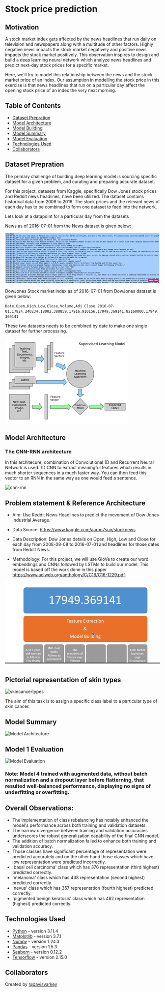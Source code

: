 # Stock price prediction

## Motivation

A stock market index gets affected by the news headlines that run daily on television and newspapers along with a multitude of other factors. Highly negative news impacts the stock market negatively and positive news impacts the stock market positively. This observation inspires to design and build a deep learning neural network which analyze news headlines and predict next-day stock prices for a specific market.
 
Here, we'll try to model this relationship between the news and the stock market price of an index. Our assumption in modelling the stock price in this exercise is that news headlines that run on a particular day affect the opening stock price of an index the very next morning.

## Table of Contents

- [Dataset Prepration](#general-information)
- [Model Architecture](#model-architecture)
- [Model Building](#model-architecture)
- [Model Summary](#model-summary)
- [Model Evaluation](#model-evaluation)
- [Technologies Used](#technologies-used)
- [Collaborators](#collaborators)

<!-- You can include any other section that is pertinent to your problem -->

## Dataset Prepration

The primary challenge of building deep learning model is sourcing specific dataset for a given problem, and curating and preparing accurate dataset.

For this project, datasets from Kaggle, specifically Dow Jones stock prices and Reddit news headlines, have been utilized. The dataset contains historical data from 2008 to 2016.  The stock prices and the relevant news of each day has to be combined to form one dataset to feed into the network.

Lets look at a datapoint for a particular day from the datasets

News as of 2016-07-01 from the News dataset is given below:

![basic](resources/News_2016_07_01.png)

DowJones Stock market index as of 2016-07-01 from DowJones dataset is given below:

`Date,Open,High,Low,Close,Volume,Adj Close
 2016-07-01,17924.240234,18002.380859,17916.910156,17949.369141,82160000,17949.369141`

These two datasets needs to be combined by date to make one single dataset for further processing.

![basic](resources/textmining.png)

## Model Architecture

### The CNN-RNN architecture

In this architecure, combination of Convolutional 1D and Recurrent Neural Network is used. 1D CNN to extract meaningful features which results in much shorter sequences in a much faster way. You can then feed this vector to an RNN in the same way as one would feed a sentence.

![cnn-rnn](resources/cnn-1d-rnn.jpg)






## Problem statement & Reference Architecture

- Aim: Use Reddit News Headlines to predict the movement of Dow Jones Industrial Average.

- Data Source: https://www.kaggle.com/aaron7sun/stocknews

- Data Description: Dow Jones details on Open, High, Low and Close for each day from 2008-08-08 to 2016-07-01 and headlines for those dates from Reddit News.

- Methodology: For this project, we will use GloVe to create our word embeddings and CNNs followed by LSTMs to build our model. This model is based off the work done in this paper https://www.aclweb.org/anthology/C/C16/C16-1229.pdf.

![basic](resources/basic_intent.png)


## Pictorial representation of skin types

![skincancertypes](./skin_cancer_types.png)

The aim of this task is to assign a specific class label to a particular type of skin cancer.



## Model Summary

![Model Architecture](./mode-1-summary.png)

## Model 1 Evaluation

![Model Evaluation](./model-1-evaluation.png)


### **Note:**  Model 4 trained with augmented data, without batch normalization and a dropout layer before flatterning, that resulted well-balanced performance, displaying no signs of underfitting or overfitting.

## Overall Observations:

- The implementation of class rebalancing has notably enhanced the model's performance across both training and validation datasets.
- The narrow divergence between training and validation accuracies underscores the robust generalization capability of the final CNN model.
- The addition of batch normalization failed to enhance both training and validation accuracy.
- Those classes have significant percentage of representation were predicted accurately and on the other hand those classes which have low representation were predicted incorrectly.
- 'basal cell carcinoma' class which has 376 representation (third highest) predicted correctly.
- 'melanoma' class which has 438 representation (second highest) predicted correctly.
- 'nevus' class which has 357 representation (fourth highest) predicted correctly.
- 'pigmented benign keratosis' class which has 462 representation (highest) predicted correctly.

## Technologies Used

- [Python](https://www.python.org/) - version 3.11.4
- [Matplotlib](https://matplotlib.org/) - version 3.7.1
- [Numpy](https://numpy.org/) - version 1.24.3
- [Pandas](https://pandas.pydata.org/) - version 1.5.3
- [Seaborn](https://seaborn.pydata.org/) - version 0.12.2
- [Tensorflow](https://www.tensorflow.org/) - version 2.15.0

## Collaborators

Created by [@davisvarkey](https://github.com/davisvarkey)
